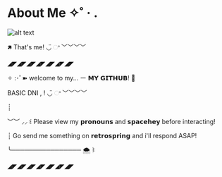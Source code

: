 # About Me ✧˚ · .

![alt text](https://github.com/KleptoZombie/KleptoZombie/assets/167636403/6a14ce6b-ef6b-4b0b-af16-a2673c5dfc6f)

🢅 That's me! ◡̈ ଂ ﹀﹀﹀﹀


◢◤◢◤◢◤◢◤◢◤◢◤◢◤
 
✧ :･ﾟ➽ welcome to my... ー 𝗠𝗬 𝗚𝗜𝗧𝗛𝗨𝗕! 🌊

BASIC DNI , ! ◡̈ ଂ ﹀﹀﹀﹀

┊ 

︶︶ ⸝⸝  ꒰ Please view my 𝗽𝗿𝗼𝗻𝗼𝘂𝗻𝘀 and 𝘀𝗽𝗮𝗰𝗲𝗵𝗲𝘆 before interacting! 

┊ Go send me something on 𝗿𝗲𝘁𝗿𝗼𝘀𝗽𝗿𝗶𝗻𝗴 and i'll respond ASAP!

╰──────────────── 🌨️ ꒱

◢◤◢◤◢◤◢◤◢◤◢◤◢◤
